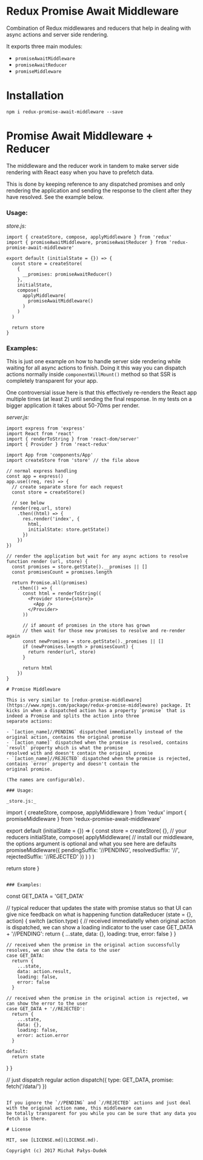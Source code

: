 Redux Promise Await Middleware
==============================

Combination of Redux middlewares and reducers that help in dealing with async actions and server side rendering.

It exports three main modules:

- `promiseAwaitMiddleware`
- `promiseAwaitReducer`
- `promiseMiddleware`

# Installation

```
npm i redux-promise-await-middleware --save
```

# Promise Await Middleware + Reducer

The middleware and the reducer work in tandem to make server side rendering with React easy when you have to prefetch
data.

This is done by keeping reference to any dispatched promises and only rendering the application and sending the response
to the client after they have resolved. See the example below.

### Usage:

_store.js:_

```
import { createStore, compose, applyMiddleware } from 'redux'
import { promiseAwaitMiddleware, promiseAwaitReducer } from 'redux-promise-await-middleware'

export default (initialState = {}) => {
  const store = createStore(
    {
      __promises: promiseAwaitReducer()
    },
    initialState,
    compose(
      applyMiddleware(
        promiseAwaitMiddleware()
      )
    )
  )

  return store
}
```

### Examples:

This is just one example on how to handle server side rendering while waiting for all async actions to finish. Doing it
this way you can dispatch actions normally inside `componentWillMount()` method so that SSR is completely transparent
for your app.

One controversial issue here is that this effectively re-renders the React app multiple times (at least 2) until
sending the final response. In my tests on a bigger application it takes about 50-70ms per render.

_server.js:_

```
import express from 'express'
import React from 'react'
import { renderToString } from 'react-dom/server'
import { Provider } from 'react-redux'

import App from 'components/App'
import createStore from 'store' // the file above

// normal express handling
const app = express()
app.use((req, res) => {
  // create separate store for each request
  const store = createStore()
  
  // see below
  render(req.url, store)
    .then((html) => {
      res.render('index', {
        html,
        initialState: store.getState()
      })
    })
})

// render the application but wait for any async actions to resolve
function render (url, store) {
  const promises = store.getState().__promises || []
  const promisesCount = promises.length

  return Promise.all(promises)
    .then(() => {
      const html = renderToString((
        <Provider store={store}>
          <App />
        </Provider>
      ))

      // if amount of promises in the store has grown
      // then wait for those new promises to resolve and re-render again
      const newPromises = store.getState()._promises || []
      if (newPromises.length > promisesCount) {
        return render(url, store)
      }

      return html
    })
}

# Promise Middleware

This is very similar to [redux-promise-middleware](https://www.npmjs.com/package/redux-promise-middleware) package. It
kicks in when a dispatched action has a property `promise` that is indeed a Promise and splits the action into three
separate actions:

- `[action_name]//PENDING` dispatched immediatelly instead of the original action, contains the original promise
- `[action_name]` dispatched when the promise is resolved, contains `result` property which is what the promise
resolved with and doesn't contain the original promise
- `[action_name]//REJECTED` dispatched when the promise is rejected, contains `error` property and doesn't contain the
original promise.

(The names are configurable).

### Usage:

_store.js:_

```
import { createStore, compose, applyMiddleware } from 'redux'
import { promiseMiddleware } from 'redux-promise-await-middleware'

export default (initialState = {}) => {
  const store = createStore(
    {}, // your reducers
    initialState,
    compose(
      applyMiddleware(
        // install our middleware, the options argument is optional and what you see here are defaults
        promiseMiddleware({
          pendingSuffix: '//PENDING',
          resolvedSuffix: '//',
          rejectedSuffix: '//REJECTED'
        })
      )
    )
  )

  return store
}
```

### Examples:

```
const GET_DATA = 'GET_DATA'

// typical reducer that updates the state with promise status so that UI can give nice feedback on what is happening
function dataReducer (state = {}, action) {
  switch (action.type) {
    // received immediatelly when original action is dispatched, we can show a loading indicator to the user
    case GET_DATA + '//PENDING':
      return {
        ...state,
        data: {},
        loading: true,
        error: false
      }
    }

    // received when the promise in the original action successfully resolves, we can show the data to the user
    case GET_DATA:
      return {
        ...state,
        data: action.result,
        loading: false,
        error: false
      }

    // received when the promise in the original action is rejected, we can show the error to the user
    case GET_DATA + '//REJECTED':
      return {
        ...state,
        data: {},
        loading: false,
        error: action.error
      }

    default:
      return state
  }
}

// just dispatch regular action
dispatch({
  type: GET_DATA,
  promise: fetch('/data/')
})
```

If you ignore the `//PENDING` and `//REJECTED` actions and just deal with the original action name, this middleware can
be totally transparent for you while you can be sure that any data you fetch is there.

# License

MIT, see [LICENSE.md](LICENSE.md).

Copyright (c) 2017 Michał Pałys-Dudek
